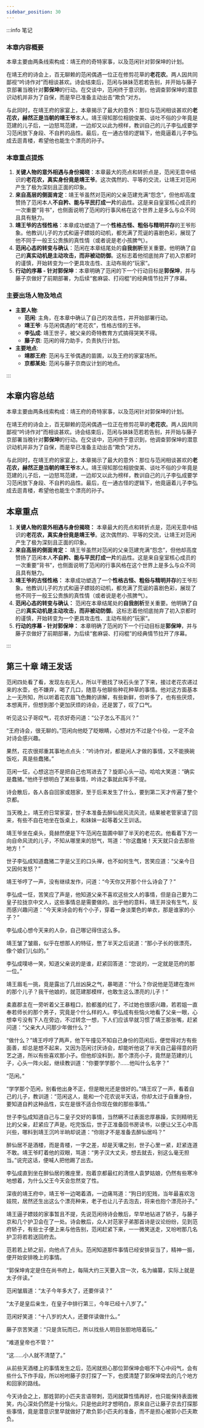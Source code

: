 ```yaml
---
sidebar_position: 30
---
```


:::info 笔记

### 本章内容概要

本章主要由两条线索构成：靖王府的奇特家事，以及范闲针对郭保坤的计划。

在靖王府的诗会上，百无聊赖的范闲偶遇一位正在修剪花草的**老花农**。两人因共同鄙视“吟诗作对”而相谈甚欢。诗会结束后，范闲与妹妹范若若告别，并开始与藤子京部署当晚针对**郭保坤**的行动。在交谈中，范闲终于意识到，他调查郭保坤的潜意识动机并非为了自保，而是早已准备主动出击“欺负”对方。

与此同时，在靖王府的家宴上，本章揭示了最大的意外：那位与范闲相谈甚欢的**老花农，赫然正是当朝的靖王爷**本人。靖王得知那位相貌俊美、谈吐不俗的少年竟是范建的儿子后，一边怒骂范建，一边却又以此为榜样，教训自己的儿子李弘成要学习范闲放下身段、不自矜的品性。最后，在一通古怪的逻辑下，他竟逼着儿子李弘成去逛青楼，希望他也能生个漂亮的孙子。

### 本章重点提炼

1.  **关键人物的意外相遇与身份揭晓**：本章最大的亮点和转折点是，范闲无意中结识的**老花农，真实身份竟是靖王爷**。这次偶然的、平等的交流，让靖王对范闲产生了极为深刻且正面的印象。
2.  **来自高层的侧面肯定**：靖王爷虽然对范闲的父亲范建充满“怨念”，但他却高度赞扬了范闲本人**不自矜、能与平民打成一片**的品性。这是来自皇室核心成员的一次重要“背书”，也侧面说明了范闲的行事风格在这个世界上是多么与众不同且具有魅力。
3.  **靖王爷的古怪性格**：本章成功塑造了一个**性格古怪、粗俗与精明并存**的王爷形象。他教训儿子的方式和逼子嫖妓的动机，都充满了荒诞的喜剧色彩，展现了他不同于一般王公贵族的真性情（或者说是老小孩脾气）。
4.  **范闲心态的转变与确认**：范闲在本章结尾处的**自我剖析**至关重要。他明确了自己的**真实动机是主动攻击，而非被动防御**。这标志着他彻底抛弃了初入京都时的谨慎，开始转变为一个更具攻击性、主动布局的“玩家”。
5.  **行动的序幕 - 针对郭保坤**：本章明确了范闲的下一个行动目标是**郭保坤**，并与藤子京做好了前期部署，为后续“套麻袋、打闷棍”的经典情节拉开了序幕。

### 主要出场人物及地点

* **主要人物**:
    * **范闲**: 主角，在本章中确认了自己的攻击性，并开始部署行动。
    * **靖王爷**: 与范闲偶遇的“老花农”，性格古怪的王爷。
    * **李弘成**: 靖王世子，被父亲的奇特教育方式搞得哭笑不得。
    * **藤子京**: 范闲的得力助手，负责执行计划。
* **主要地点**:
    * **靖郡王府**: 范闲与王爷偶遇的苗圃，以及王府的家宴场所。
    * **京都某处**: 范闲与藤子京商议计划的地点。

:::

## 本章内容总结

本章主要由两条线索构成：靖王府的奇特家事，以及范闲针对郭保坤的计划。

在靖王府的诗会上，百无聊赖的范闲偶遇一位正在修剪花草的**老花农**。两人因共同鄙视“吟诗作对”而相谈甚欢。诗会结束后，范闲与妹妹范若若告别，并开始与藤子京部署当晚针对**郭保坤**的行动。在交谈中，范闲终于意识到，他调查郭保坤的潜意识动机并非为了自保，而是早已准备主动出击“欺负”对方。

与此同时，在靖王府的家宴上，本章揭示了最大的意外：那位与范闲相谈甚欢的**老花农，赫然正是当朝的靖王爷**本人。靖王得知那位相貌俊美、谈吐不俗的少年竟是范建的儿子后，一边怒骂范建，一边却又以此为榜样，教训自己的儿子李弘成要学习范闲放下身段、不自矜的品性。最后，在一通古怪的逻辑下，他竟逼着儿子李弘成去逛青楼，希望他也能生个漂亮的孙子。

## 本章重点

1.  **关键人物的意外相遇与身份揭晓：** 本章最大的亮点和转折点是，范闲无意中结识的**老花农，真实身份竟是靖王爷**。这次偶然的、平等的交流，让靖王对范闲产生了极为深刻且正面的印象。
2.  **来自高层的侧面肯定：** 靖王爷虽然对范闲的父亲范建充满“怨念”，但他却高度赞扬了范闲本人**不自矜、能与平民打成一片**的品性。这是来自皇室核心成员的一次重要“背书”，也侧面说明了范闲的行事风格在这个世界上是多么与众不同且具有魅力。
3.  **靖王爷的古怪性格：** 本章成功塑造了一个**性格古怪、粗俗与精明并存**的王爷形象。他教训儿子的方式和逼子嫖妓的动机，都充满了荒诞的喜剧色彩，展现了他不同于一般王公贵族的真性情（或者说是老小孩脾气）。
4.  **范闲心态的转变与确认：** 范闲在本章结尾处的**自我剖析**至关重要。他明确了自己的**真实动机是主动攻击，而非被动防御**。这标志着他彻底抛弃了初入京都时的谨慎，开始转变为一个更具攻击性、主动布局的“玩家”。
5.  **行动的序幕 - 针对郭保坤：** 本章明确了范闲的下一个行动目标是**郭保坤**，并与藤子京做好了前期部署，为后续“套麻袋、打闷棍”的经典情节拉开了序幕。

:::

## 第三十章 **靖王发话**

范闲四处看了看，发现左右无人，所以干脆找了块石头坐了下来，接过老花农递过来的水壶，也不嫌弃，喝了几口，随意与他聊些种花种草的事情。他对这方面基本上一无所知，所以听着花农眉飞色舞的讲解，有些新鲜，但听多了，也有些厌烦，本想离开，但想到那个更加厌烦的诗会，还是罢了，叹了口气。

听见这公子哥叹气，花农好奇问道：“公子怎么不高兴？”

“王府诗会，很无聊的。”范闲向他眨了眨眼睛，心想对方不过是个仆役，一定不会对诗会感兴趣。

果然，花农很郑重其事地点点头：“吟诗作对，都是闲人才做的事情，又不能换碗饭吃，真是些蠢猪。”

范闲一怔，心想这岂不是把自己也骂进去了？旋即心头一动，哈哈大笑道：“确实是蠢猪。”他终于想明白了某些事情，吟诗之事就此挥手不提。

诗会散后，各人各自回家或翘家，至于后来发生了什么，要到第二天才传遍了整个京都。

当天晚上，靖王府日常家宴，世子本准备去醉仙居风流风流，结果被老管家请了回来，有些不自在地坐在饭桌上，和妹妹一起等着父王训话。

靖王爷坐在桌头，竟赫然便是下午范闲在苗圃中聊了半天的老花农。他看着下方一向自命风流的儿子，不知从哪里来的怒气，骂道：“你这蠢猪！天天就只会去那些地方！”

世子李弘成知道蠢猪二字是父王的口头禅，也不如何生气，苦笑应道：“父亲今日又因何发怒？”

靖王爷哼了一声，没有继续发作，问道：“今天你又开那个什么诗会了？”

李弘成一怔，苦笑应了声是，他知道父亲不喜欢这些文人的事情，但是自己要为二皇子拉拢京中文人，这些事情总是需要做的。出乎他的意料，靖王并没有生气，反而感兴趣问道：“今天来诗会的有个小子，穿着一身淡栗色的单衣，那是谁家的小子？”

李弘成心想今天来的人杂，自己哪记得住这么多。

靖王皱了皱眉，似乎在想那人的特征，憋了半天之后说道：“那小子长的很漂亮，像个娘们儿似的。”

李弘成噗哧一笑，知道父亲说的是谁，赶紧回答道：“您说的，一定就是范府的那一位。”

靖王眉毛一挑，竟是露出了几丝凶戾之气，暴喝道：“什么？你说他是范建在澹州的那个儿子？我干他娘的，就范建那模样，也敢生这么漂亮的儿子！”

柔嘉郡主在一旁听着父王暴粗口，脸都羞的红了，不过她也很感兴趣，若若姐一直奉若师长的那个男子，究竟是个什么样的人。李弘成有些恼火地看了父亲一眼，心想幸亏没有下人在旁边，不过转念一想，下人们应该早就习惯了靖王那张嘴，赶紧问道：“父亲大人问那少年做什么？”

“做什么？”靖王哼哼了两声，他下午撞见不知自己身份的范闲后，便觉得对方有些面善，却总是想不起来，又因为范闲讨厌诗会，却能听他说了半天自己最得意的莳艺之道，所以有些喜欢那小子。但他却没料到，那个漂亮小子，竟然是范建的儿子，心头一阵火起，继续教训道：“你要学学那个……他叫什么名字？”

“范闲。”

“学学那个范闲，别看他出身不正，但是眼光还是很好的。”靖王叹了一声，看着自己的儿子，教训道：“范闲这人，能和一个花农说半天话，你却太过于自重身份，要知道自矜这种品性，实在是很不适合你现在做的那些事情。”

世子李弘成知道自己与二皇子交好的事情，当然瞒不过表面忠厚暴躁，实则精明无比的父亲，赶紧应了声是。吃完饭后，世子正准备回书房读书，以便让父王心中高兴些，哪料到靖王沉吟半晌却说道：“你刚才不是准备去醉仙居吗？”

醉仙居不是酒楼，而是青楼，一字之差，却是天壤之别，世子心里一紧，赶紧连道不敢。靖王爷盯着他的双眼，骂道：“男子汉大丈夫，想去就去，别这么毫无担当。”说完这话，便喊人把他踢了出去。

李弘成直到坐在醉仙居的雅座里，抱着京都最红的清倌人袁梦姑娘，仍然有些寒冷地想着，为什么父王今天会忽然变了性。

深夜的靖王府中，靖王爷一边喝着酒，一边痛骂道：“狗日的犯贱，当年最喜欢泡妓院，居然还生出这么个漂亮种来，老子也让儿子去泡去，将来也抱个漂亮孙子。”

靖王逼子嫖妓的家事暂且不提，先说范闲待诗会散后，早早地钻进了轿子，与藤子京和几个护卫会在了一处。诗会散后，众人对范家子弟那首诗是议论纷纷，见到范府轿子，有些士子便上来与他告别，范闲赶紧下来，一一微笑送走，又吩咐那几名护卫将若若送回府去。

范若若上轿之前，向他点了点头。范闲知道那件事情已经安排妥当了，精神一振，便开始安排晚上的事情。

“郭保坤肯定是住在尚书府上，每隔大约三天要入宫一次，名为编纂，实际上就是太子伴读。”

范闲皱眉道：“太子今年多大了，还要伴读？”

“太子是皇后亲生，在皇子中排行第三，今年已经十八岁了。”

范闲好笑道：“十八岁的大人，还要伴读做什么。”

藤子京苦笑道：“只是贪玩而已，所以找些人明目张胆地陪着玩。”

“难道皇帝也不管？”

“这……小人就不清楚了。”

从前些天酒楼上的事情发生之后，范闲就担心那位郭保坤会咽不下心中闷气，会有些什么下作手段，所以吩咐藤子京打探了一下，也摸清楚了郭保坤常去的几个地方和回家的路线。

今天诗会之上，那姓郭的小匹夫言语带刺，范闲就算性情再好，也只能保持表面微笑，内心深处仍然是十分恼火。只是他此时才想明白，原来自己让藤子京去打探那些事情，竟是潜意识里早就做好了欺负郭小匹夫的准备，而不是担心被郭小匹夫欺负。

